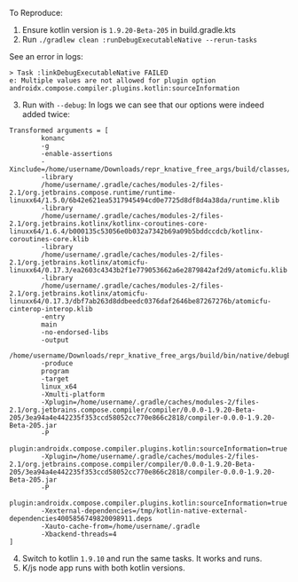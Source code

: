 To Reproduce:

1. Ensure kotlin version is `1.9.20-Beta-205` in build.gradle.kts
2. Run `./gradlew clean :runDebugExecutableNative --rerun-tasks`

See an error in logs:
```
> Task :linkDebugExecutableNative FAILED
e: Multiple values are not allowed for plugin option androidx.compose.compiler.plugins.kotlin:sourceInformation
```

3. Run with `--debug`:
In logs we can see that our options were indeed added twice:
```
Transformed arguments = [
        konanc
        -g
        -enable-assertions
        -Xinclude=/home/username/Downloads/repr_knative_free_args/build/classes/kotlin/native/main/klib/repr_knative_free_args.klib
        -library
        /home/username/.gradle/caches/modules-2/files-2.1/org.jetbrains.compose.runtime/runtime-linuxx64/1.5.0/6b42e621ea5317945494cd0e7725d8df8d4a38da/runtime.klib
        -library
        /home/username/.gradle/caches/modules-2/files-2.1/org.jetbrains.kotlinx/kotlinx-coroutines-core-linuxx64/1.6.4/b000135c53056e0b032a7342b69a09b5bddccdcb/kotlinx-coroutines-core.klib
        -library
        /home/username/.gradle/caches/modules-2/files-2.1/org.jetbrains.kotlinx/atomicfu-linuxx64/0.17.3/ea2603c4343b2f1e779053662a6e2879842af2d9/atomicfu.klib
        -library
        /home/username/.gradle/caches/modules-2/files-2.1/org.jetbrains.kotlinx/atomicfu-linuxx64/0.17.3/dbf7ab263d8ddbeedc0376daf2646be87267276b/atomicfu-cinterop-interop.klib
        -entry
        main
        -no-endorsed-libs
        -output
        /home/username/Downloads/repr_knative_free_args/build/bin/native/debugExecutable/repr_knative_free_args.kexe
        -produce
        program
        -target
        linux_x64
        -Xmulti-platform
        -Xplugin=/home/username/.gradle/caches/modules-2/files-2.1/org.jetbrains.compose.compiler/compiler/0.0.0-1.9.20-Beta-205/3ea94a4e442235f353ccd58052cc770e866c2818/compiler-0.0.0-1.9.20-Beta-205.jar
        -P
        plugin:androidx.compose.compiler.plugins.kotlin:sourceInformation=true
        -Xplugin=/home/username/.gradle/caches/modules-2/files-2.1/org.jetbrains.compose.compiler/compiler/0.0.0-1.9.20-Beta-205/3ea94a4e442235f353ccd58052cc770e866c2818/compiler-0.0.0-1.9.20-Beta-205.jar
        -P
        plugin:androidx.compose.compiler.plugins.kotlin:sourceInformation=true
        -Xexternal-dependencies=/tmp/kotlin-native-external-dependencies4005856749820098911.deps
        -Xauto-cache-from=/home/username/.gradle
        -Xbackend-threads=4
]

```

4. Switch to kotlin `1.9.10` and run the same tasks. It works and runs.
5. K/js node app runs with both kotlin versions.